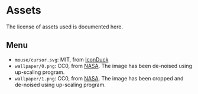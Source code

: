 # Assets

The license of assets used is documented here.

## Menu
- `mouse/cursor.svg`: MIT, from [IconDuck](https://iconduck.com/icons/67149/cursor)
- `wallpaper/0.png`: CC0, from [NASA](https://hubblesite.org/contents/media/images/2023/002/01GWQ9MV06BGF05SJXY25FGQYJ?page=3&Topic=104-stars-and-nebulas&filterUUID=5a370ecc-f605-44dd-8096-125e4e623945). The image has been de-noised using up-scaling program.
- `wallpaper/1.png`: CC0, from [NASA](https://science.nasa.gov/image-detail/hubble-fstau-acs-flat-final2/). The image has been cropped and de-noised using up-scaling program.